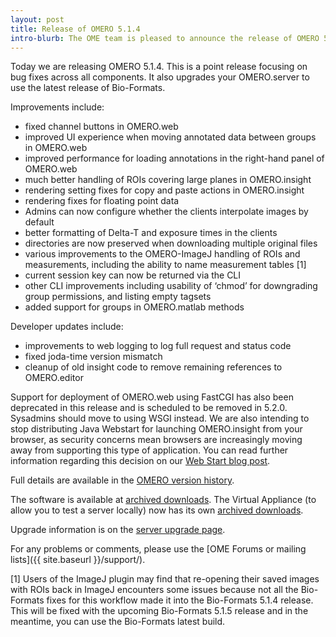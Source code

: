 ```yaml
---
layout: post
title: Release of OMERO 5.1.4
intro-blurb: The OME team is pleased to announce the release of OMERO 5.1.4
---
```

Today we are releasing OMERO 5.1.4. This is a point release focusing on bug fixes across all components. It also upgrades your OMERO.server to use the latest release of Bio-Formats.

Improvements include:

* fixed channel buttons in OMERO.web
* improved UI experience when moving annotated data between groups in OMERO.web
* improved performance for loading annotations in the right-hand panel of OMERO.web
* much better handling of ROIs covering large planes in OMERO.insight
* rendering setting fixes for copy and paste actions in OMERO.insight
* rendering fixes for floating point data
* Admins can now configure whether the clients interpolate images by default
* better formatting of Delta-T and exposure times in the clients
* directories are now preserved when downloading multiple original files
* various improvements to the OMERO-ImageJ handling of ROIs and measurements, including the ability to name measurement tables [1]
* current session key can now be returned via the CLI
* other CLI improvements including usability of ‘chmod’ for downgrading group permissions, and listing empty tagsets
* added support for groups in OMERO.matlab methods

Developer updates include:

* improvements to web logging to log full request and status code
* fixed joda-time version mismatch
* cleanup of old insight code to remove remaining references to OMERO.editor

Support for deployment of OMERO.web using FastCGI has also been deprecated in this release and is scheduled to be removed in 5.2.0. Sysadmins should move to using WSGI instead. We are also intending to stop distributing Java Webstart for launching OMERO.insight from your browser, as security concerns mean browsers are increasingly moving away from supporting this type of application. You can read further information regarding this decision on our [Web Start blog post](http://blog.openmicroscopy.org/tech-issues/future-plans/2015/09/23/java-web-start/).

Full details are available in the [OMERO version history](https://docs.openmicroscopy.org/omero/5.1.4/users/history.html).

The software is available at [archived downloads](http://downloads.openmicroscopy.org/omero/5.1.4).
The Virtual Appliance (to allow you to test a server locally) now has its own [archived downloads](http://downloads.openmicroscopy.org/omero-virtual-appliance/5.1.4/).

Upgrade information is on the [server upgrade page](https://docs.openmicroscopy.org/omero/5.1.4/sysadmins/server-upgrade.html).

For any problems or comments, please use the [OME Forums or mailing lists]({{ site.baseurl }}/support/).

[1] Users of the ImageJ plugin may find that re-opening their saved images with ROIs back in ImageJ encounters some issues because not all the Bio-Formats fixes for this workflow made it into the Bio-Formats 5.1.4 release. This will be fixed with the upcoming Bio-Formats 5.1.5 release and in the meantime, you can use the Bio-Formats latest build.
